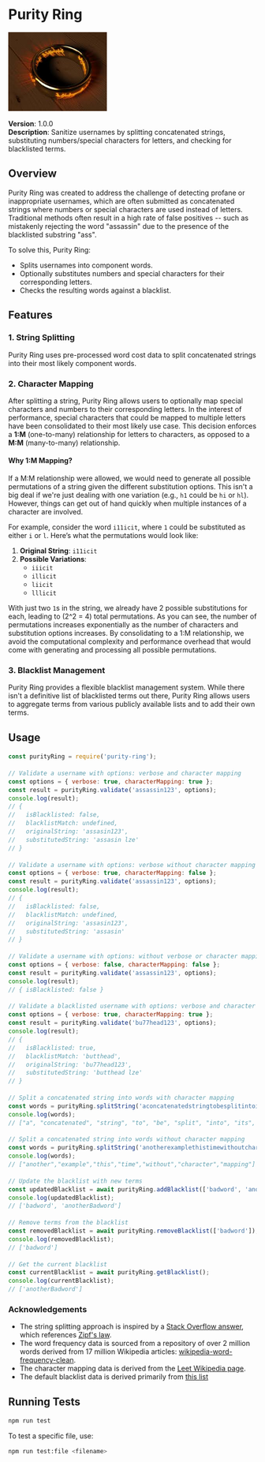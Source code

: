# Purity Ring

<img src="assets/the-one-ring.jpeg" alt="The One Ring" width="200"/>


**Version**: 1.0.0  
**Description**: Sanitize usernames by splitting concatenated strings, substituting numbers/special characters for letters, and checking for blacklisted terms.

## Overview

Purity Ring was created to address the challenge of detecting profane or inappropriate usernames, which are often submitted as concatenated strings where numbers or special characters are used instead of letters. Traditional methods often result in a high rate of false positives -- such as mistakenly rejecting the word "assassin" due to the presence of the blacklisted substring "ass".

To solve this, Purity Ring:

- Splits usernames into component words.
- Optionally substitutes numbers and special characters for their corresponding letters.
- Checks the resulting words against a blacklist.

## Features

### 1. String Splitting
Purity Ring uses pre-processed word cost data to split concatenated strings into their most likely component words.

### 2. Character Mapping

After splitting a string, Purity Ring allows users to optionally map special characters and numbers to their corresponding letters. In the interest of performance, special characters that could be mapped to multiple letters have been consolidated to their most likely use case. This decision enforces a **1:M** (one-to-many) relationship for letters to characters, as opposed to a **M:M** (many-to-many) relationship.

#### Why 1:M Mapping?

If a M:M relationship were allowed, we would need to generate all possible permutations of a string given the different substitution options. This isn't a big deal if we're just dealing with one variation (e.g., `h1` could be `hi` or `hl`). However, things can get out of hand quickly when multiple instances of a character are involved.

For example, consider the word `i11icit`, where `1` could be substituted as either `i` or `l`. Here’s what the permutations would look like:

1. **Original String**: `i11icit`
2. **Possible Variations**:  
   - `iiicit`
   - `illicit`
   - `liicit`
   - `lllicit`

With just two `1`s in the string, we already have 2 possible substitutions for each, leading to \(2^2 = 4\) total permutations. As you can see, the number of permutations increases exponentially as the number of characters and substitution options increases. By consolidating to a 1:M relationship, we avoid the computational complexity and performance overhead that would come with generating and processing all possible permutations.

### 3. Blacklist Management
Purity Ring provides a flexible blacklist management system. While there isn't a definitive list of blacklisted terms out there, Purity Ring allows users to aggregate terms from various publicly available lists and to add their own terms.

## Usage

```javascript
const purityRing = require('purity-ring');

// Validate a username with options: verbose and character mapping
const options = { verbose: true, characterMapping: true };
const result = purityRing.validate('assassin123', options);
console.log(result);
// {
//   isBlacklisted: false,
//   blacklistMatch: undefined,
//   originalString: 'assasin123',
//   substitutedString: 'assasin lze'
// }

// Validate a username with options: verbose without character mapping
const options = { verbose: true, characterMapping: false };
const result = purityRing.validate('assassin123', options);
console.log(result);
// {
//   isBlacklisted: false,
//   blacklistMatch: undefined,
//   originalString: 'assasin123',
//   substitutedString: 'assasin'
// }

// Validate a username with options: without verbose or character mapping
const options = { verbose: false, characterMapping: false };
const result = purityRing.validate('assassin123', options);
console.log(result);
// { isBlacklisted: false }

// Validate a blacklisted username with options: verbose and character mapping
const options = { verbose: true, characterMapping: true };
const result = purityRing.validate('bu77head123', options);
console.log(result);
// {
//   isBlacklisted: true,
//   blacklistMatch: 'butthead',
//   originalString: 'bu77head123',
//   substitutedString: 'butthead lze'
// }

// Split a concatenated string into words with character mapping
const words = purityRing.splitString('aconcatenatedstringtobesplitintoitsc0mponentword5', true);
console.log(words);
// ["a", "concatenated", "string", "to", "be", "split", "into", "its", "component", "words"]

// Split a concatenated string into words without character mapping
const words = purityRing.splitString('anotherexamplethistimewithoutcharactermapping1234', false);
console.log(words);
// ["another","example","this","time","without","character","mapping"]

// Update the blacklist with new terms
const updatedBlacklist = await purityRing.addBlacklist(['badword', 'anotherBadword']);
console.log(updatedBlacklist);
// ['badword', 'anotherBadword']

// Remove terms from the blacklist
const removedBlacklist = await purityRing.removeBlacklist(['badword']);
console.log(removedBlacklist);
// ['badword']

// Get the current blacklist
const currentBlacklist = await purityRing.getBlacklist();
console.log(currentBlacklist);
// ['anotherBadword']
```

### Acknowledgements

- The string splitting approach is inspired by a [Stack Overflow answer](https://stackoverflow.com/a/11642687), which references [Zipf's law](https://www.ncbi.nlm.nih.gov/pmc/articles/PMC4176592).
- The word frequency data is sourced from a repository of over 2 million words derived from 17 million Wikipedia articles: [wikipedia-word-frequency-clean](https://github.com/adno/wikipedia-word-frequency-clean).
- The character mapping data is derived from the [Leet Wikipedia page](https://en.wikipedia.org/wiki/Leet).
- The default blacklist data is derived primarily from [this list](https://www.cs.cmu.edu/~biglou/resources/bad-words.txt)

## Running Tests

```bash
npm run test
```

To test a specific file, use:

```bash
npm run test:file <filename>
```
